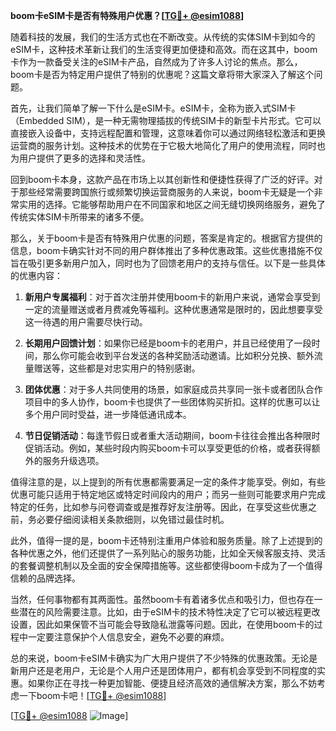 **boom卡eSIM卡是否有特殊用户优惠？[[TG💪+ @esim1088](https://t.me/s/esim1088)]**

随着科技的发展，我们的生活方式也在不断改变。从传统的实体SIM卡到如今的eSIM卡，这种技术革新让我们的生活变得更加便捷和高效。而在这其中，boom卡作为一款备受关注的eSIM卡产品，自然成为了许多人讨论的焦点。那么，boom卡是否为特定用户提供了特别的优惠呢？这篇文章将带大家深入了解这个问题。

首先，让我们简单了解一下什么是eSIM卡。eSIM卡，全称为嵌入式SIM卡（Embedded SIM），是一种无需物理插拔的传统SIM卡的新型卡片形式。它可以直接嵌入设备中，支持远程配置和管理，这意味着你可以通过网络轻松激活和更换运营商的服务计划。这种技术的优势在于它极大地简化了用户的使用流程，同时也为用户提供了更多的选择和灵活性。

回到boom卡本身，这款产品在市场上以其创新性和便捷性获得了广泛的好评。对于那些经常需要跨国旅行或频繁切换运营商服务的人来说，boom卡无疑是一个非常实用的选择。它能够帮助用户在不同国家和地区之间无缝切换网络服务，避免了传统实体SIM卡所带来的诸多不便。

那么，关于boom卡是否有特殊用户优惠的问题，答案是肯定的。根据官方提供的信息，boom卡确实针对不同的用户群体推出了多种优惠政策。这些优惠措施不仅旨在吸引更多新用户加入，同时也为了回馈老用户的支持与信任。以下是一些具体的优惠内容：

1. **新用户专属福利**：对于首次注册并使用boom卡的新用户来说，通常会享受到一定的流量赠送或者月费减免等福利。这种优惠通常是限时的，因此想要享受这一待遇的用户需要尽快行动。

2. **长期用户回馈计划**：如果你已经是boom卡的老用户，并且已经使用了一段时间，那么你可能会收到平台发送的各种奖励活动邀请。比如积分兑换、额外流量赠送等，这些都是对忠实用户的特别感谢。

3. **团体优惠**：对于多人共同使用的场景，如家庭成员共享同一张卡或者团队合作项目中的多人协作，boom卡也提供了一些团体购买折扣。这样的优惠可以让多个用户同时受益，进一步降低通讯成本。

4. **节日促销活动**：每逢节假日或者重大活动期间，boom卡往往会推出各种限时促销活动。例如，某些时段内购买boom卡可以享受更低的价格，或者获得额外的服务升级选项。

值得注意的是，以上提到的所有优惠都需要满足一定的条件才能享受。例如，有些优惠可能只适用于特定地区或特定时间段内的用户；而另一些则可能要求用户完成特定的任务，比如参与问卷调查或是推荐好友注册等。因此，在享受这些优惠之前，务必要仔细阅读相关条款细则，以免错过最佳时机。

此外，值得一提的是，boom卡还特别注重用户体验和服务质量。除了上述提到的各种优惠之外，他们还提供了一系列贴心的服务功能，比如全天候客服支持、灵活的套餐调整机制以及全面的安全保障措施等。这些都使得boom卡成为了一个值得信赖的品牌选择。

当然，任何事物都有其两面性。虽然boom卡有着诸多优点和吸引力，但也存在一些潜在的风险需要注意。比如，由于eSIM卡的技术特性决定了它可以被远程更改设置，因此如果保管不当可能会导致隐私泄露等问题。因此，在使用boom卡的过程中一定要注意保护个人信息安全，避免不必要的麻烦。

总的来说，boom卡eSIM卡确实为广大用户提供了不少特殊的优惠政策。无论是新用户还是老用户，无论是个人用户还是团体用户，都有机会享受到不同程度的实惠。如果你正在寻找一种更加智能、便捷且经济高效的通信解决方案，那么不妨考虑一下boom卡吧！[[TG💪+ @esim1088](https://t.me/s/esim1088)]

[[TG💪+ @esim1088](https://t.me/s/esim1088) ![Image](https://i.postimg.cc/4NQfJmqS/Snipaste-2025-05-13-00-14-12.png)]